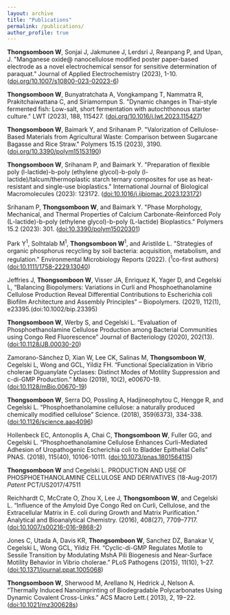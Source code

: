 ```yaml
---
layout: archive
title: "Publications"
permalink: /publications/
author_profile: true
---
```

**Thongsomboon W**, Sonjai J, Jakmunee J, Lerdsri J, Reanpang P, and Upan, J. "Manganese oxide@ nanocellulose modified poster paper-based electrode as a novel electrochemical sensor for sensitive determination of paraquat." Journal of Applied Electrochemistry (2023), 1-10. ([doi.org/10.1007/s10800-023-02023-6](https://link.springer.com/article/10.1007/s10800-023-02023-6))

**Thongsomboon W**, Bunyatratchata A, Vongkampang T, Nammatra R, Prakitchaiwattana C, and Siriamornpun S. "Dynamic changes in Thai-style fermented fish: Low-salt, short fermentation with autochthonous starter culture." LWT (2023), 188, 115427. ([doi.org/10.1016/j.lwt.2023.115427](https://www.sciencedirect.com/science/article/pii/S002364382301006X?via%3Dihub))

**Thongsomboon W**, Baimark Y, and Srihanam P. "Valorization of Cellulose-Based Materials from Agricultural Waste: Comparison between Sugarcane Bagasse and Rice Straw." Polymers 15.15 (2023), 3190. ([doi.org/10.3390/polym15153190](https://www.mdpi.com/2073-4360/15/15/3190))

**Thongsomboon W**, Srihanam P, and Baimark Y. "Preparation of flexible poly (l-lactide)-b-poly (ethylene glycol)-b-poly (l-lactide)/talcum/thermoplastic starch ternary composites for use as heat-resistant and single-use bioplastics." International Journal of Biological Macromolecules (2023): 123172. ([doi:10.1016/j.ijbiomac.2023.123172](https://www.sciencedirect.com/science/article/abs/pii/S0141813023000405))

Srihanam P, **Thongsomboon W**, and Baimark Y. "Phase Morphology, Mechanical, and Thermal Properties of Calcium Carbonate-Reinforced Poly (L-lactide)-b-poly (ethylene glycol)-b-poly (L-lactide) Bioplastics." Polymers 15.2 (2023): 301. ([doi:10.3390/polym15020301](https://www.mdpi.com/2073-4360/15/2/301))

Park Y<sup>1</sup>, Solhtalab M<sup>1</sup>, **Thongsomboon W**<sup>1</sup>, and Aristilde L. "Strategies of organic phosphorus recycling by soil bacteria: acquisition, metabolism, and regulation." Environmental Microbiology Reports (2022). (<sup>1</sup>co-first authors)([doi:10.1111/1758-2229.13040](https://onlinelibrary.wiley.com/doi/abs/10.1002/bip.23395)) 

Jeffries J, **Thongsomboon W**, Visser JA, Enriquez K, Yager D, and Cegelski L, “Balancing Biopolymers: Variations in Curli and Phosphoethanolamine Cellulose Production Reveal Differential Contributions to Escherichia coli Biofilm Architecture and Assembly Principles” – Biopolymers. (2021), 112(1), e23395.(doi:10.1002/bip.23395)

**Thongsomboon W**, Werby S, and Cegelski L. “Evaluation of Phosphoethanolamine Cellulose Production among Bacterial Communities using Congo Red Fluorescence” Journal of Bacteriology (2020), 202(13). ([doi:10.1128/JB.00030-20](https://journals.asm.org/doi/10.1128/jb.00030-20))

Zamorano-Sánchez D, Xian W, Lee CK, Salinas M, **Thongsomboon W**, Cegelski L, Wong and GCL, Yildiz FH. “Functional Specialization in Vibrio cholerae Diguanylate Cyclases: Distinct Modes of Motility Suppression and c-di-GMP Production.” Mbio (2019), 10(2), e00670-19. ([doi:10.1128/mBio.00670-19](https://journals.asm.org/doi/full/10.1128/mbio.00670-19))

**Thongsomboon W**, Serra DO, Possling A, Hadjineophytou C, Hengge R, and Cegelski L. “Phosphoethanolamine cellulose: a naturally produced chemically modified cellulose” Science. (2018), 359(6373), 334-338. ([doi:10.1126/science.aao4096](https://www.science.org/doi/10.1126/science.aao4096))

Hollenbeck EC, Antonoplis A, Chai C, **Thongsomboon W**, Fuller GG, and Cegelski L. “Phosphoethanolamine Cellulose Enhances Curli-Mediated Adhesion of Uropathogenic Escherichia coli to Bladder Epithelial Cells” PNAS. (2018), 115(40), 10106-10111. ([doi:10.1073/pnas.1801564115](https://www.pnas.org/doi/full/10.1073/pnas.1801564115))

**Thongsomboon W** and Cegelski L. PRODUCTION AND USE OF PHOSPHOETHANOLAMINE CELLULOSE AND DERIVATIVES (18-Aug-2017) _Patent_ PCT/US2017/47511 

Reichhardt C, McCrate O, Zhou X, Lee J, **Thongsomboon W**, and Cegelski L. “Influence of the Amyloid Dye Congo Red on Curli, Cellulose, and the Extracellular Matrix in E. coli during Growth and Matrix Purification.” Analytical and Bioanalytical Chemistry. (2016), 408(27), 7709–7717. ([doi:10.1007/s00216-016-9868-2](https://link.springer.com/article/10.1007/s00216-016-9868-2))

Jones C, Utada A, Davis KR, **Thongsomboon W**, Sanchez DZ, Banakar V, Cegelski L, Wong GCL, Yildiz FH. “Cyclic-di-GMP Regulates Motile to Sessile Transition by Modulating MshA Pili Biogenesis and Near-Surface Motility Behavior in Vibrio cholerae.” PLoS Pathogens (2015), 11(10), 1–27. ([doi:10.1371/journal.ppat.1005068](https://journals.plos.org/plospathogens/article?id=10.1371/journal.ppat.1005068))

**Thongsomboon W**,  Sherwood M, Arellano N, Hedrick J, Nelson A. “Thermally Induced Nanoimprinting of Biodegradable Polycarbonates Using Dynamic Covalent Cross-Links.” ACS Macro Lett.( 2013), 2, 19−22. ([doi:10.1021/mz300628s](https://pubs.acs.org/doi/10.1021/mz300628s))

